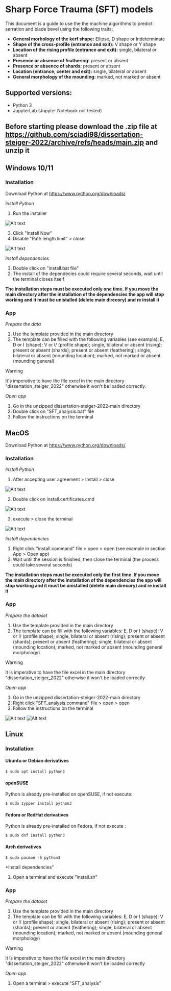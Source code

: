 # Sharp Force Trauma (SFT) models

This document is a guide to use the the machine algorithms to predict serration and blade bevel using the following traits:
- **General morhology of the kerf shape:** Ellipse, D shape or Indeterminate
- **Shape of the cross-profile (entrance and exit):** V shape or Y shape
- **Location of the rising profile (entrance and exit):** single, bilateral or absent
- **Presence or absence of feathering:** present or absent
- **Presence or absence of shards:** present or absent
- **Location (entrance, center and exit):** single, bilateral or absent
- **General morphology of the mounding:** marked, not marked or absent


## Supported versions:

- Python 3 
- JupyterLab (Jupyter Notebook not tested)

## Before starting please download the .zip file at https://github.com/sciadi98/dissertation-steiger-2022/archive/refs/heads/main.zip and unzip it


## Windows 10/11
### Installation
Download Python at https://www.python.org/downloads/ 

*Install Python*
1. Run the installer

![Alt text](figures/image-1.png)

3. Click "Install Now"
4. Disable "Path length limit" > close

![Alt text](figures/image-2.png)

*Install dependencies*

1. Double click on "install.bat file"
2. The install of the dependecies could require several seconds, wait until the terminal closes itself

**The installation steps must be executed only one time. If you move the main directory after the installation of the dependencies the app will stop working and it must be unistalled (delete main direcory) and re install it**

### App

*Prepare the data*
1. Use the template provided in the main directory
2. The template can be filled with the following variables (see example): E, D or I (shape);  V or I/ (profile shape); single, bilateral or absent (rising); present or absent (shards); present or absent (feathering); single, bilateral or absent (mounding location); marked, not marked or absent (mounding general)

> [!WARNING]  
> It's imperative to have the file excel in the main directory "dissertation_steiger_2022" otherwise it won't be loaded correctly.

*Open app*
1. Go in the unzipped dissertation-steiger-2022-main directory
2. Double click on "SFT_analysis.bat" file
3. Follow the instructions on the terminal



## MacOS
Download Python at https://www.python.org/downloads/
### Installation 
*Install Python* 
1. After accepting user agreement > Install > close

![Alt text](figures/image-3.png)

2. Double click on install.certificates.cmd 

![Alt text](figures/image-4.png)

3. execute > close the terminal 

![Alt text](figures/image-5.png)

*Install dependencies*

1. Right click "install.command" file > open > open (see example in section App > Open app)
2. Wait until the session is finished, then close the terminal (the process could take several seconds)

**The installation steps must be executed only the first time. If you move the main directory after the installation of the dependencies the app will stop working and it must be unistalled (delete main direcory) and re install it**

### App

*Prepare the dataset*
1. Use the template provided in the main directory
2. The template can be fill with the following variables: E, D or I (shape);  V or I/ (profile shape); single, bilateral or absent (rising); present or absent (shards); present or absent (feathering); single, bilateral or absent (mounding location); marked, not marked or absent (mounding general morphology)

> [!WARNING]  
> It is imperative to have the file excel in the main directory "dissertation_steiger_2022" otherwise it won't be loaded correctly

*Open app*
1. Go in the unzipped dissertation-steiger-2022-main directory
2. Right click "SFT_analysis.command" file > open > open
3. Follow the instructions on the terminal

![Alt text](figures/image-8.png)
![Alt text](figures/image-7.png)


## Linux

### Installation
#### Ubuntu or Debian derivatives

```
$ sudo apt install python3
````
#### openSUSE
Python is already pre-installed on openSUSE, if not execute:
```
$ sudo zypper install python3
```
#### Fedora or RedHat derivatives
Python is already pre-installed on Fedora, if not execute :
```
$ sudo dnf install python3
```
#### Arch derivatives
```
$ sudo pacman -S python3
```
*Install dependencies"
1. Open a terminal and execute "install.sh"


### App

*Prepare the dataset*

1. Use the template provided in the main directory
2. The template can be fill with the following variables: E, D or I (shape);  V or I/ (profile shape); single, bilateral or absent (rising); present or absent (shards); present or absent (feathering); single, bilateral or absent (mounding location); marked, not marked or absent (mounding general morphology)

> [!WARNING]  
> It is imperative to have the file excel in the main directory "dissertation_steiger_2022" otherwise it won't be loaded correctly


*Open app* 
1. Open a terminal > execute "SFT_analysis"




